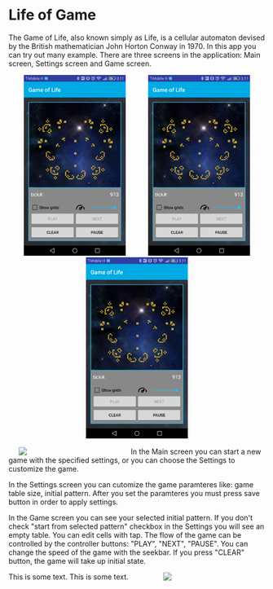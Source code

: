 Life of Game
====
<p>
The Game of Life, also known simply as Life, is a cellular automaton devised by the British mathematician John Horton Conway in 1970. In this app you can try out many example. 
There are three screens in the application: Main screen, Settings screen and Game screen.
</p>
<p/>
<div align="center" margin-bottom="60">
    <img src="https://github.com/bodaiboka/test/blob/master/image.png" width="200" hspace="20"/>
    <img src="https://github.com/bodaiboka/test/blob/master/image.png" width="200" hspace="20"/>
    <img src="https://github.com/bodaiboka/test/blob/master/image.png" width="200" hspace="20"/>
</div>
<p/>
<div id='container'>
    <img src="https://github.com/bodaiboka/test/blob/master/SVID_20170205_195943.gif" width="200" hspace="20" style='float:         left;'/>
 <p >In the Main screen you can start a new game with the specified settings, or you can choose the Settings to customize the game. </p>
<p/>
</div>

<p >In the Settings screen you can cutomize the game paramteres like: game table size, initial pattern. After you set the paramteres you must press save button in order to apply settings.</p>
<p >In the Game screen you can see your selected initial pattern. If you don't check "start from selected pattern" checkbox in the Settings you will see an empty table. You can edit cells with tap. The flow of the game can be controlled by the controller buttons: "PLAY", "NEXT", "PAUSE". You can change the speed of the game with the seekbar. If you press "CLEAR" button, the game will take up initial state.</p>


<p>This is some text. <img src="https://github.com/bodaiboka/test/blob/master/SVID_20170205_195943.gif" width="200" align="right"> This is some text.</p>

